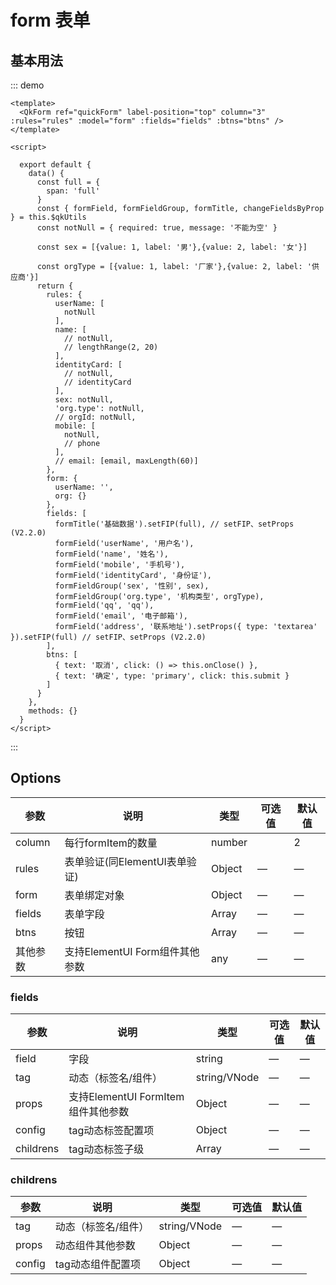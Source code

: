 # form 表单

## 基本用法
::: demo
```
<template>
  <QkForm ref="quickForm" label-position="top" column="3" :rules="rules" :model="form" :fields="fields" :btns="btns" />
</template>

<script>
  
  export default {
    data() {
      const full = {
        span: 'full'
      }
      const { formField, formFieldGroup, formTitle, changeFieldsByProp } = this.$qkUtils
      const notNull = { required: true, message: '不能为空' }

      const sex = [{value: 1, label: '男'},{value: 2, label: '女'}]

      const orgType = [{value: 1, label: '厂家'},{value: 2, label: '供应商'}]
      return {
        rules: {
          userName: [
            notNull
          ],
          name: [
            // notNull,
            // lengthRange(2, 20)
          ],
          identityCard: [
            // notNull,
            // identityCard
          ],
          sex: notNull,
          'org.type': notNull,
          // orgId: notNull,
          mobile: [
            notNull,
            // phone
          ],
          // email: [email, maxLength(60)]
        },
        form: {
          userName: '',
          org: {}
        },
        fields: [
          formTitle('基础数据').setFIP(full), // setFIP、setProps (V2.2.0)
          formField('userName', '用户名'),
          formField('name', '姓名'),
          formField('mobile', '手机号'),
          formField('identityCard', '身份证'),
          formFieldGroup('sex', '性别', sex),
          formFieldGroup('org.type', '机构类型', orgType),
          formField('qq', 'qq'),
          formField('email', '电子邮箱'),
          formField('address', '联系地址').setProps({ type: 'textarea' }).setFIP(full) // setFIP、setProps (V2.2.0)
        ],
        btns: [
          { text: '取消', click: () => this.onClose() },
          { text: '确定', type: 'primary', click: this.submit }
        ]
      }
    },
    methods: {}
  }
</script>
```
:::
## Options
<table class="options-table">
  <thead>
    <tr>
      <th>参数</th>
      <th>说明</th>
      <th>类型</th>
      <th>可选值</th>
      <th>默认值</th>
    </tr>
  </thead>
  <tbody>
    <tr>
      <td>column</td>
      <td>每行formItem的数量</td>
      <td>number</td>
      <td></td>
      <td>2</td>
    </tr>
    <tr>
      <td>rules</td>
      <td>表单验证(同ElementUI表单验证)</td>
      <td>Object</td>
      <td>—</td>
      <td>—</td>
    </tr>
    <tr>
      <td>form</td>
      <td>表单绑定对象</td>
      <td>Object</td>
      <td>—</td>
      <td>—</td>
    </tr>
    <tr>
      <td>fields</td>
      <td>表单字段</td>
      <td>Array</td>
      <td>—</td>
      <td>—</td>
    </tr>
    <tr>
      <td>btns</td>
      <td>按钮</td>
      <td>Array</td>
      <td>—</td>
      <td>—</td>
    </tr>
    <tr>
      <td>其他参数</td>
      <td>支持ElementUI Form组件其他参数</td>
      <td>any</td>
      <td>—</td>
      <td>—</td>
    </tr>
  </tbody>
</table>

### fields
<table class="options-table">
  <thead>
    <tr>
      <th>参数</th>
      <th>说明</th>
      <th>类型</th>
      <th>可选值</th>
      <th>默认值</th>
    </tr>
  </thead>
  <tbody>
    <tr>
      <td>field</td>
      <td>字段</td>
      <td>string</td>
      <td>—</td>
      <td>—</td>
    </tr>
    <tr>
      <td>tag</td>
      <td>动态（标签名/组件）</td>
      <td>string/VNode</td>
      <td>—</td>
      <td>—</td>
    </tr>
    <tr>
      <td>props</td>
      <td>支持ElementUI FormItem组件其他参数</td>
      <td>Object</td>
      <td>—</td>
      <td>—</td>
    </tr>
    <tr>
      <td>config</td>
      <td>tag动态标签配置项</td>
      <td>Object</td>
      <td>—</td>
      <td>—</td>
    </tr>
    <tr>
      <td>childrens</td>
      <td>tag动态标签子级</td>
      <td>Array</td>
      <td>—</td>
      <td>—</td>
    </tr>
  </tbody>
</table>

### childrens
<table class="options-table">
  <thead>
    <tr>
      <th>参数</th>
      <th>说明</th>
      <th>类型</th>
      <th>可选值</th>
      <th>默认值</th>
    </tr>
  </thead>
  <tbody>
    <tr>
      <td>tag</td>
      <td>动态（标签名/组件）</td>
      <td>string/VNode</td>
      <td>—</td>
      <td>—</td>
    </tr>
    <tr>
      <td>props</td>
      <td>动态组件其他参数</td>
      <td>Object</td>
      <td>—</td>
      <td>—</td>
    </tr>
    <tr>
      <td>config</td>
      <td>tag动态组件配置项</td>
      <td>Object</td>
      <td>—</td>
      <td>—</td>
    </tr>
  </tbody>
</table>